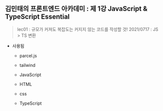 ## 김민태의 프론트엔드 아카데미 : 제 1강 JavaScript & TypeScript Essential

> lec01 : 규모가 커져도 복잡도는 커지지 않는 코드를 작성할 것!
> 2021/0717 : JS > TS 변환

- 사용됨

  - parcel.js

  - tailwind

  - JavaScript

  - HTML

  - css

  - TypeScript
